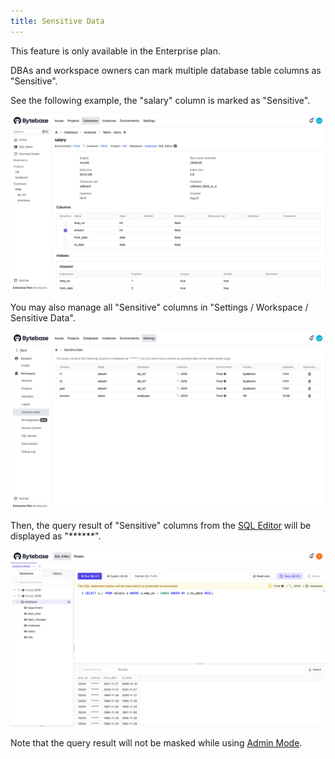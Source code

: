 ```yaml
---
title: Sensitive Data
---
```


<hint-block type="info">

This feature is only available in the Enterprise plan.

</hint-block>

DBAs and workspace owners can mark multiple database table columns as "Sensitive".

See the following example, the "salary" column is marked as "Sensitive".

![setting](/static/docs/administration/sensitive-data/sensitive-data-setting.webp)

You may also manage all "Sensitive" columns in "Settings / Workspace / Sensitive Data".

![workspace setting](/static/docs/administration/sensitive-data/sensitive-data-workspace-setting.webp)

Then, the query result of "Sensitive" columns from the [SQL Editor](/docs/sql-editor/overview) will be displayed as "\*\*\*\*\*\*".

![query result](/static/docs/administration/sensitive-data/sensitive-data-masked.webp)

Note that the query result will not be masked while using [Admin Mode](/docs/sql-editor/admin-mode).